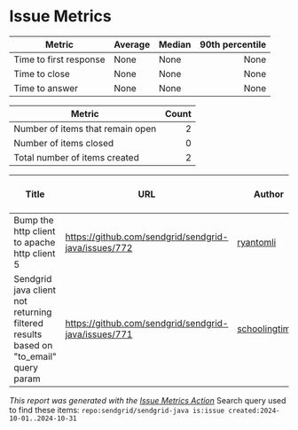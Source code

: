 # Issue Metrics

| Metric | Average | Median | 90th percentile |
| --- | --- | --- | ---: |
| Time to first response | None | None | None |
| Time to close | None | None | None |
| Time to answer | None | None | None |

| Metric | Count |
| --- | ---: |
| Number of items that remain open | 2 |
| Number of items closed | 0 |
| Total number of items created | 2 |

| Title | URL | Author | Time to first response | Time to close | Time to answer |
| --- | --- | --- | --- | --- | --- |
| Bump the http client to apache http client 5 | https://github.com/sendgrid/sendgrid-java/issues/772 | [ryantomli](https://github.com/ryantomli) | None | None | None |
| Sendgrid java client not returning filtered results based on "to_email" query param | https://github.com/sendgrid/sendgrid-java/issues/771 | [schoolingtimes](https://github.com/schoolingtimes) | None | None | None |

_This report was generated with the [Issue Metrics Action](https://github.com/github/issue-metrics)_
Search query used to find these items: `repo:sendgrid/sendgrid-java is:issue created:2024-10-01..2024-10-31`
